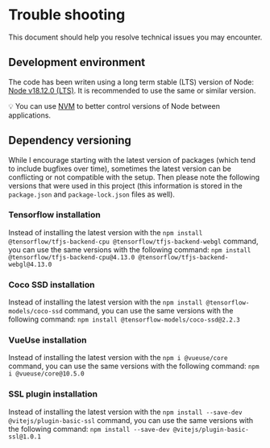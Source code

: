 # Trouble shooting

This document should help you resolve technical issues you may encounter.

## Development environment

The code has been writen using a long term stable (LTS) version of Node: [Node v18.12.0 (LTS)](https://nodejs.org/en/blog/release/v18.12.0). It is recommended to use the same or similar version.

💡 You can use [NVM](https://github.com/nvm-sh/nvm#node-version-manager---) to better control versions of Node between applications.

## Dependency versioning

While I encourage starting with the latest version of packages (which tend to include bugfixes over time), sometimes the latest version can be conflicting or not compatible with the setup. Then please note the following versions that were used in this project (this information is stored in the `package.json` and `package-lock.json` files as well).

### Tensorflow installation

Instead of installing the latest version with the `npm install @tensorflow/tfjs-backend-cpu @tensorflow/tfjs-backend-webgl` command, you can use the same versions with the following command: `npm install @tensorflow/tfjs-backend-cpu@4.13.0 @tensorflow/tfjs-backend-webgl@4.13.0`

### Coco SSD installation

Instead of installing the latest version with the `npm install @tensorflow-models/coco-ssd` command, you can use the same versions with the following command: `npm install @tensorflow-models/coco-ssd@2.2.3`

### VueUse installation

Instead of installing the latest version with the `npm i @vueuse/core` command, you can use the same versions with the following command: `npm i @vueuse/core@10.5.0`

### SSL plugin installation

Instead of installing the latest version with the `npm install --save-dev @vitejs/plugin-basic-ssl` command, you can use the same versions with the following command: `npm install --save-dev @vitejs/plugin-basic-ssl@1.0.1`